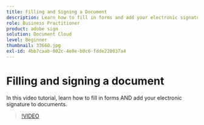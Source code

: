 ```yaml
---
title: Filling and Signing a Document
description: Learn how to fill in forms and add your electronic signature to documents
role: Business Practitioner
product: adobe sign
solution: Document Cloud
level: Beginner
thumbnail: 33660.jpg
exl-id: 4bb7caab-002c-4e8e-b0c6-fdde220037a4
---
```

# Filling and signing a document

In this video tutorial, learn how to fill in forms AND add your electronic signature to documents.

>[!VIDEO](https://video.tv.adobe.com/v/33660?hidetitle=true)
